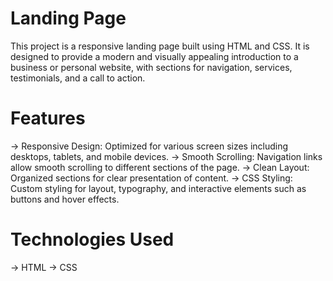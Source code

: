 # Landing Page

This project is a responsive landing page built using HTML and CSS. It is designed to provide a
modern and visually appealing introduction to a business or personal website, with sections for
navigation, services, testimonials, and a call to action.

# Features

-> Responsive Design: Optimized for various screen sizes including desktops, tablets, and mobile devices.
-> Smooth Scrolling: Navigation links allow smooth scrolling to different sections of the page.
-> Clean Layout: Organized sections for clear presentation of content.
-> CSS Styling: Custom styling for layout, typography, and interactive elements such as buttons and hover effects.

# Technologies Used

-> HTML
-> CSS
